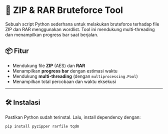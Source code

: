 # 🔐 ZIP & RAR Bruteforce Tool

Sebuah script Python sederhana untuk melakukan bruteforce terhadap file ZIP dan RAR menggunakan wordlist. Tool ini mendukung multi-threading dan menampilkan progress bar saat berjalan.

## 📦 Fitur

- Mendukung file **ZIP** (AES) dan **RAR**
- Menampilkan **progress bar** dengan estimasi waktu
- Mendukung **multi-threading** (dengan `multiprocessing.Pool`)
- Menampilkan total percobaan dan waktu eksekusi

---

## 🛠️ Instalasi

Pastikan Python sudah terinstal. Lalu, install dependency dengan:

```bash
pip install pyzipper rarfile tqdm
